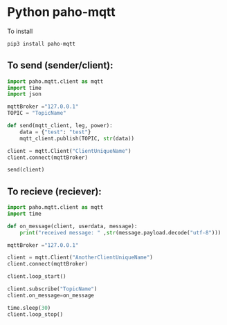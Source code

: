 # Python paho-mqtt

To install

```bash
pip3 install paho-mqtt
```

## To send (sender/client):

```python
import paho.mqtt.client as mqtt 
import time
import json

mqttBroker ="127.0.0.1" 
TOPIC = "TopicName"

def send(mqtt_client, leg, power):
    data = {"test": "test"}
    mqtt_client.publish(TOPIC, str(data))

client = mqtt.Client("ClientUniqueName")
client.connect(mqttBroker) 

send(client)
```

## To recieve (reciever):

```python
import paho.mqtt.client as mqtt
import time

def on_message(client, userdata, message):
    print("received message: " ,str(message.payload.decode("utf-8")))

mqttBroker ="127.0.0.1"

client = mqtt.Client("AnotherClientUniqueName")
client.connect(mqttBroker) 

client.loop_start()

client.subscribe("TopicName")
client.on_message=on_message 

time.sleep(30)
client.loop_stop()
```
